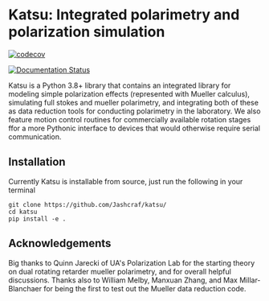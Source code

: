 # Katsu: Integrated polarimetry and polarization simulation
[![codecov](https://codecov.io/gh/Jashcraf/katsu/graph/badge.svg?token=NXLEQE61YX)](https://codecov.io/gh/Jashcraf/katsu)

[![Documentation Status](https://readthedocs.org/projects/katsu/badge/?version=latest)](https://katsu.readthedocs.io/en/latest/?badge=latest)

Katsu is a Python 3.8+ library that contains an integrated library for modeling simple polarization effects (represented with Mueller calculus), simulating full stokes and mueller polarimetry, and integrating both of these as data reduction tools for conducting polarimetry in the laboratory. We also feature motion control routines for commercially available rotation stages ffor a more Pythonic interface to devices that would otherwise require serial communication.

## Installation
Currently Katsu is installable from source, just run the following in your terminal
```
git clone https://github.com/Jashcraf/katsu/
cd katsu
pip install -e .
```

## Acknowledgements
Big thanks to Quinn Jarecki of UA's Polarization Lab for the starting theory on dual rotating retarder mueller polarimetry, and for overall helpful discussions. Thanks also to William Melby, Manxuan Zhang, and Max Millar-Blanchaer for being the first to test out the Mueller data reduction code.
